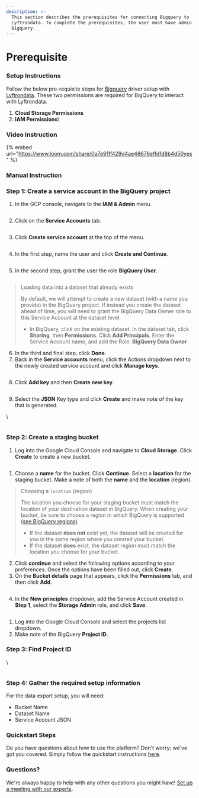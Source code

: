 ```yaml
---
description: >-
  This section describes the prerequisites for connecting Bigquery to
  Lyftrondata. To complete the prerequisites, the user must have admin access to
  Bigquery.
---
```


# Prerequisite

### Setup Instructions

Follow the below pre-requisite steps for [Bigquery](https://www.lyftrondata.com/integration/data-warehouse/google-bigquery/) driver setup with [Lyftrondata](https://www.lyftrondata.com). These two permissions are required for BigQuery to interact with Lyftrondata.

1. **Cloud Storage Permissions**
2. **IAM Permissions**\


### Video Instruction

{% embed url="https://www.loom.com/share/0a7e91ff429d4ae48676effdfd8b4d50yes" %}

### Manual Instruction

### Step 1: Create a service account in the BigQuery project

1. In the GCP console, navigate to the **IAM & Admin** menu.

<figure><img src="https://storage.googleapis.com/prequel_docs/images/gcp-iam-admin-full.png" alt=""><figcaption></figcaption></figure>

2. Click on the **Service Accounts** tab.

<figure><img src="../../.gitbook/assets/image.png" alt=""><figcaption></figcaption></figure>

3. Click **Create service account** at the top of the menu.

<figure><img src="https://storage.googleapis.com/prequel_docs/images/gcp-create-service-account-menu.png" alt=""><figcaption></figcaption></figure>

4. In the first step, name the user and click **Create and Continue**.

<figure><img src="../../.gitbook/assets/image (2).png" alt=""><figcaption></figcaption></figure>

5. In the second step, grant the user the role **BigQuery User**.

<figure><img src="../../.gitbook/assets/image (3).png" alt=""><figcaption></figcaption></figure>

> Loading data into a dataset that already exists
>
> By default, we will attempt to create a new dataset (with a name you provide) in the BigQuery project. If instead you create the dataset ahead of time, you will need to grant the BigQuery Data Owner role to this Service Account at the dataset level.
>
> * In BigQuery, click on the existing dataset. In the dataset tab, click **Sharing**, then **Permissions**. Click **Add Principals**. Enter the Service Account name, and add the Role: **BigQuery Data Owner**

6. In the third and final step, click **Done**.
7. Back in the **Service accounts** menu, click the Actions dropdown next to the newly created service account and click **Manage keys**.

<figure><img src="../../.gitbook/assets/image (4).png" alt=""><figcaption></figcaption></figure>

8. Click **Add key** and then **Create new key**.

<figure><img src="../../.gitbook/assets/image (5).png" alt=""><figcaption></figcaption></figure>

9. Select the **JSON** Key type and click **Create** and make note of the key that is generated.

\


<figure><img src="../../.gitbook/assets/image (6).png" alt=""><figcaption></figcaption></figure>

### Step 2: Create a staging bucket

1. Log into the Google Cloud Console and navigate to **Cloud Storage**. Click **Create** to create a new bucket.

<figure><img src="../../.gitbook/assets/image (7).png" alt=""><figcaption></figcaption></figure>

1. Choose a **name** for the bucket. Click **Continue**. Select a **location** for the staging bucket. Make a note of both the **name** and the **location** (region).

> Choosing a `location` (region)
>
> The location you choose for your staging bucket must match the location of your destination dataset in BigQuery. When creating your bucket, be sure to choose a region in which BigQuery is supported [(see BigQuery regions)](https://cloud.google.com/bigquery/docs/locations)
>
> * If the dataset **does not** exist yet, the dataset will be created for you in the same region where you created your bucket.
> * If the dataset **does** exist, the dataset region must match the location you choose for your bucket.

2. Click **continue** and select the following options according to your preferences. Once the options have been filled out, click **Create**.
3. On the **Bucket details** page that appears, click the **Permissions** tab, and then click **Add**.

<figure><img src="../../.gitbook/assets/image (8).png" alt=""><figcaption></figcaption></figure>

4. In the **New principles** dropdown, add the Service Account created in **Step 1**, select the **Storage Admin** role, and click **Save**.

<figure><img src="../../.gitbook/assets/image (9).png" alt=""><figcaption></figcaption></figure>

1. Log into the Google Cloud Console and select the projects list dropdown.
2. Make note of the BigQuery **Project ID**.

### Step 3: Find Project ID

\


<figure><img src="../../.gitbook/assets/image (10).png" alt=""><figcaption></figcaption></figure>

### Step 4: Gather the required setup information

For the data export setup, you will need:

* Bucket Name
* Dataset Name
* Service Account JSON

### Quickstart Steps

Do you have questions about how to use the platform? Don't worry; we've got you covered. Simply follow the quickstart instructions [here](./).

### Questions? <a href="#questions" id="questions"></a>

We're always happy to help with any other questions you might have! [Set up a meeting with our experts](https://www.lyftrondata.com/book-a-meeting/).
